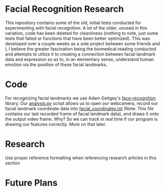 # Facial Recognition Research
This repository contains some of the old, initial tests conducted for experimenting with facial recognition. A lot of the older, unused in this variation, code has been deleted for cleanliness (nothing to note, just some tests that failed or functions that have been better optimized). This was developed over a couple weeks as a side project between some friends and I, I believe the greater fascination being the biomedical reading conducted and attempts to utilize it to creating a connection between facial landmark data and expression so as to, in an elementary sense, understand human emotion via the position of these facial landmarks.
# Code
For recognizing facial landmarks we use Adam Geitgey's [face-recognition](https://pypi.org/project/face-recognition/) library. Our [analysis.py](/analysis.py) script allows us to open our webcamera, record our facial landmark coordinate data into [facial_coordinates.txt](/facial_coordinates.txt) (Note: This file contains our last recorded frame of facial landmark data), and draws it onto the output video frame. Why? So we can track in real time if our program is drawing our features correctly. More on that later.
# Research
Use proper reference formatting when referencing research articles in this section
# Future Plans
